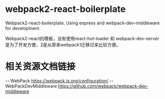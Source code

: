 # webpack2-react-boilerplate
Webpack2-react-boilerplate. Using express and webpack-dev-middleware for development.

Webpack2-react的模板，没有使用react-hot-loader 和 webpack-dev-server 是为了开发方便，2是从原来webpack1迁移过来比较方便。

# 相关资源文档链接

-- WebPack https://webpack.js.org/configuration/
-- WebPackDevMiddleware https://github.com/webpack/webpack-dev-middleware